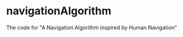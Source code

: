 navigationAlgorithm
===================

The code for "A Navigation Algorithm inspired by Human Navigation"